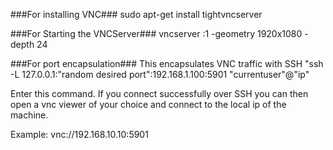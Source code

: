 
###For installing VNC###
sudo apt-get install tightvncserver

###For Starting the VNCServer###
vncserver :1 -geometry 1920x1080 -depth 24

###For port encapsulation###
This encapsulates VNC traffic with SSH
"ssh -L 127.0.0.1:"random desired port":192.168.1.100:5901 "currentuser"@"ip"

Enter this command. If you connect successfully over SSH you can then open a vnc viewer of your choice and connect to the local ip of the machine. 

Example:
    vnc://192.168.10.10:5901